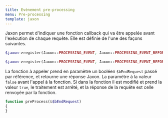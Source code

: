 ```yaml
---
title: Evènement pre-processing
menu: Pre-processing
template: jaxon
---
```


Jaxon permet d'indiquer une fonction callback qui va être appelée avant l'exécution de chaque requête.
Elle est définie de l'une des façons suivantes.
```php
$jaxon->register(Jaxon::PROCESSING_EVENT, Jaxon::PROCESSING_EVENT_BEFORE, 'functionName');
```
```php
$jaxon->register(Jaxon::PROCESSING_EVENT, Jaxon::PROCESSING_EVENT_BEFORE, array($object, 'methodName'));
```

La fonction à appeler prend en paramètre un booléen `$bEndRequest` passé par référence, et retourne une réponse Jaxon. La paramètre à la valeur `false` avant l'appel à la fonction.
Si dans la fonction il est modifié et prend la valeur `true`, le traitement est arrêté, et la réponse de la requête est celle renvoyée par la fonction.
```php
function preProcess(&$bEndRequest)
{
}
```
